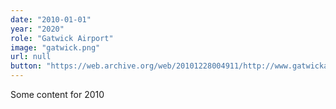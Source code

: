 ```yaml
---
date: "2010-01-01"
year: "2020"
role: "Gatwick Airport"
image: "gatwick.png"
url: null
button: "https://web.archive.org/web/20101228004911/http://www.gatwickairport.com/"
---
```


Some content for 2010
